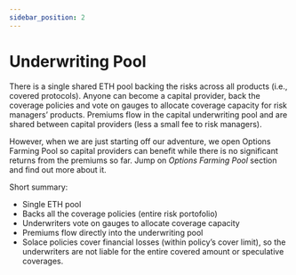 ```yaml
---
sidebar_position: 2
---
```


# Underwriting Pool

There is a single shared ETH pool backing the risks across all products (i.e., covered protocols).  Anyone can become a capital provider, back the coverage policies and vote on gauges to allocate coverage capacity for risk managers’ products. Premiums flow in the capital underwriting pool and are shared between capital providers (less a small fee to risk managers).

However, when we are just starting off our adventure, we open Options Farming Pool so capital providers can benefit while there is no significant returns from the premiums so far. Jump on *Options Farming Pool* section and find out more about it.

Short summary:

- Single ETH pool
- Backs all the coverage policies (entire risk portofolio)
- Underwriters vote on gauges to allocate coverage capacity
- Premiums flow directly into the underwriting pool
- Solace policies cover financial losses (within policy’s cover limit), so the underwriters are not liable for the entire covered amount or speculative coverages.